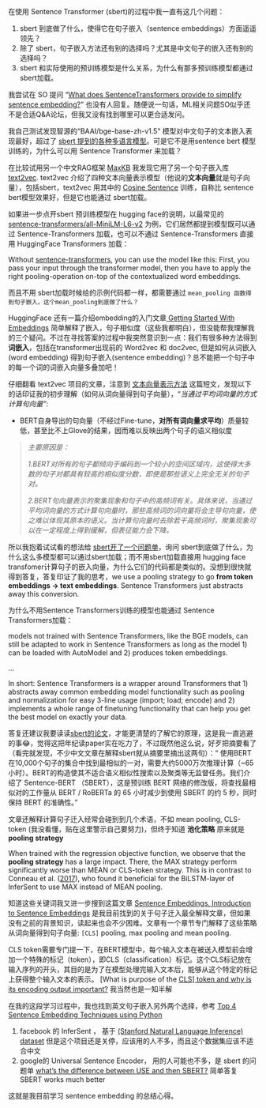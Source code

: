 在使用 Sentence Transformer (sbert)的过程中我一直有这几个问题：

1. sbert 到底做了什么，使得它在句子嵌入（sentence embeddings）方面遥遥领先？
2. 除了 sbert，句子嵌入方法还有别的选择吗？尤其是中文句子的嵌入还有别的选择吗？
3. sbert 和实际使用的预训练模型是什么关系，为什么有那多预训练模型都通过 sbert加载。

我尝试在 SO 提问 “[What does SentenceTransformers provide to simplify sentence embedding?](https://stackoverflow.com/questions/79022351/what-does-sentencetransformers-provide-to-simplify-sentence-embedding)” 也没有人回复。随便说一句话，ML相关问题SO似乎还不是合适Q&A论坛，但我又没有找到哪里可以更合适发问。

我自己测试发现智源的“BAAI/bge-base-zh-v1.5" 模型对中文句子的文本嵌入表现最好，超过了 [sbert 提到的各种多语言模型](https://sbert.net/docs/sentence_transformer/pretrained_models.html#multilingual-models)。可是它不是用sentence bert 模型训练的，为什么可以用 Sentence Transformer 来加载？

在比较试用另一个中文RAG框架 [MaxKB](https://github.com/1Panel-dev/MaxKB) 我发现它用了另一个句子嵌入库[text2vec](https://github.com/shibing624/text2vec). text2vec 介绍了四种文本向量表示模型（他说的**文本向量**就是句子向量），包括sbert，text2vec 用其中的 [Cosine Sentence](https://github.com/shibing624/text2vec/blob/master/text2vec/cosent_model.py) 训练，自称比 sentence bert模型效果好，但是它也能通过 sbert加载。

如果进一步点开sbert 预训练模型在 hugging face的说明，以最常见的 [sentence-transformers/all-MiniLM-L6-v2](https://huggingface.co/sentence-transformers/all-MiniLM-L6-v2) 为例，它们居然都提到模型既可以通过 Sentence-Transformers 加载，也可以不通过 Sentence-Transformers 直接用 HuggingFace Transformers 加载：

Without [sentence-transformers](https://www.sbert.net/), you can use the model like this: First, you pass your input through the transformer model, then you have to apply the right pooling-operation on-top of the contextualized word embeddings.

而且不用 sbert加载时候给的示例代码都一样，都需要通过 `mean_pooling 函数得到句子嵌入。这个mean_pooling到底做了什么？`

HuggingFace 还有一篇介绍embedding的入门文章[ Getting Started With Embeddings](https://huggingface.co/blog/getting-started-with-embeddings) 简单解释了嵌入，句子相似度（这些我都明白），但没能帮我理解我的三个疑问。不过在寻找答案的过程中我突然意识到一点：我们有很多种方法得到**词嵌入**，包括在transformer出现前的 Word2vec 和 doc2vec, 但是如何从词嵌入(word embedding) 得到句子嵌入(sentence embedding)？总不能把一个句子中的每一个词的词嵌入向量多叠加吧！

仔细翻看 text2vec 项目的文章，注意到 [文本向量表示方法](https://github.com/shibing624/text2vec/wiki/文本向量表示方法) 这篇短文，发现以下的话印证我的初步理解（如何从词向量得到句子向量），“*当通过平均词向量的方式计算句向量”*:

- BERT自身导出的句向量（不经过Fine-tune，**对所有词向量求平均**）质量较低，甚至比不上Glove的结果，因而难以反映出两个句子的语义相似度

> *主要原因是：*
>
> *1.BERT对所有的句子都倾向于编码到一个较小的空间区域内，这使得大多数的句子对都具有较高的相似度分数，即使是那些语义上完全无关的句子对。*
>
> *2.BERT句向量表示的聚集现象和句子中的高频词有关。具体来说，当通过平均词向量的方式计算句向量时，那些高频词的词向量将会主导句向量，使之难以体现其原本的语义。当计算句向量时去除若干高频词时，聚集现象可以在一定程度上得到缓解，但表征能力会下降。*

所以我抱着试试看的想法给 [sbert开了一个问题单](https://github.com/UKPLab/sentence-transformers/issues/2958)，询问 sbert到底做了什么，为什么这么多模型都可以通过sbert加载；而不用sbert加载直接用 hugging face transfomer计算句子的嵌入向量，为什么它们的代码都是类似的。没想到很快就得到答复，答复印证了我的思考，we use a pooling strategy to go **from token embeddings -> text embeddings**. Sentence Transformers just abstracts away this conversion.

为什么不用Sentence Transformers训练的模型也能通过 Sentence Transformers加载：

models not trained with Sentence Transformers, like the BGE models, can still be adapted to work in Sentence Transformers as long as the model 1) can be loaded with AutoModel and 2) produces token embeddings.

…

In short: Sentence Transformers is a wrapper around Transformers that 1) abstracts away common embedding model functionality such as pooling and normalization for easy 3-line usage (import; load; encode) and 2) implements a whole range of finetuning functionality that can help you get the best model on exactly your data.

答复还建议我要读读[sbert的论文](https://arxiv.org/pdf/1908.10084)，才能更清楚的了解它的原理，这是我一直逃避的事😂，觉得这把年纪读paper实在吃力了，不过既然他这么说，好歹把摘要看了 （看完就发现，不少中文文章在解释sbert就从摘要里摘出这两句）：“ 使用BERT在10,000个句子的集合中找到最相似的一对，需要大约5000万次推理计算（~65小时）。BERT的构造使其不适合语义相似性搜索以及聚类等无监督任务。我们介绍了 Sentence-BERT （SBERT），这是预训练 BERT 网络的修改版，将查找最相似对的工作量从 BERT / RoBERTa 的 65 小时减少到使用 SBERT 的约 5 秒，同时保持 BERT 的准确性。”

文章还解释计算句子迁入经常会碰到到几个术语，不如 mean pooling, CLS-token (我没看懂，贴在这里警示自己要努力)，但终于知道 **池化策略** 原来就是 **pooling strategy**

When trained with the regression objective function, we observe that the **pooling strategy** has a large impact. There, the MAX strategy perform significantly worse than MEAN or CLS-token strategy. This is in contrast to Conneau et al. ([2017](https://ar5iv.labs.arxiv.org/html/1908.10084?_immersive_translate_auto_translate=1#bib.bib10)), who found it beneficial for the BiLSTM-layer of InferSent to use MAX instead of MEAN pooling.

知道这些关键词我又进一步搜到这篇文章 [Sentence Embeddings. Introduction to Sentence Embeddings](https://osanseviero.github.io/hackerllama/blog/posts/sentence_embeddings/) 是我目前找到的关于句子迁入最全解释文章，但如果没有之前的背景知识，读起来也会不少困难。文章有一个章节专门解释了这些策略从词向量得到句子向量: `[CLS]` pooling, max pooling and mean pooling.

CLS token需要专门提一下，在BERT模型中，每个输入文本在被送入模型前会增加一个特殊的标记（token），即CLS（classification）标记。这个CLS标记放在输入序列的开头，其目的是为了在模型处理完输入文本后，能够从这个特定的标记上获得整个输入文本的表示。 [What is purpose of the [CLS\] token and why is its encoding output important?](https://datascience.stackexchange.com/questions/66207/what-is-purpose-of-the-cls-token-and-why-is-its-encoding-output-important) 我当然也是一知半解

在我的这段学习过程中，我也找到英文句子嵌入另外两个选择，参考 [Top 4 Sentence Embedding Techniques using Python](https://www.analyticsvidhya.com/blog/2020/08/top-4-sentence-embedding-techniques-using-python/)

1. facebook 的 InferSent ， 基于 [(Stanford Natural Language Inference) dataset](https://nlp.stanford.edu/projects/snli/) 但是这个项目还是关停，应该用的人不多，而且这个数据集应该不适合中文
2. google的 Universal Sentence Encoder， 用的人可能也不多，是 sbert 的问题单 [what’s the difference between USE and then SBERT?](https://github.com/UKPLab/sentence-transformers/issues/64) 简单答复 SBERT works much better

这就是我目前学习 sentence embedding 的总结心得。


